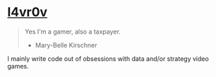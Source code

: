 # [l4vr0v](https://l4vr0v.xyz)

> Yes I'm a gamer, also a taxpayer.
> - Mary-Belle Kirschner

I mainly write code out of obsessions with data and/or strategy video games.
